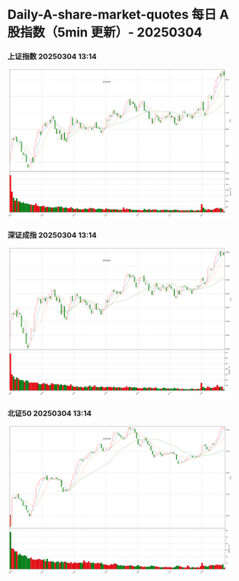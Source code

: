
# Daily-A-share-market-quotes 每日 A 股指数（5min 更新）- 20250304

### 上证指数 20250304 13:14
![](./fig/2025/3/20250304-sh000001.png)

### 深证成指 20250304 13:14
![](./fig/2025/3/20250304-sz399001.png)

### 北证50 20250304 13:14
![](./fig/2025/3/20250304-bj899050.png)
